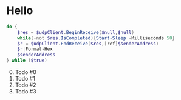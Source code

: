 # Hello

```powershell
do {
    $res = $udpClient.BeginReceive($null,$null)
    while(-not $res.IsCompleted){Start-Sleep -Milliseconds 50}
    $r = $udpClient.EndReceive($res,[ref]$senderAddress)
    $r|Format-Hex
    $senderAddress
} while ($true)
```

0. Todo #0
0. Todo #1 
0. Todo #2 
0. Todo #3
